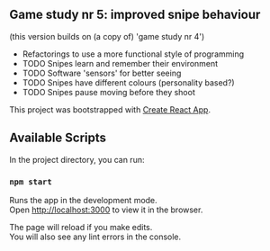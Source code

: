 
## Game study nr 5: improved snipe behaviour ##

(this version builds on (a copy of) 'game study nr 4')
 - Refactorings to use a more functional style of programming
 - TODO Snipes learn and remember their environment
 - TODO Software 'sensors' for better seeing
 - TODO Snipes have different colours (personality based?)
 - TODO Snipes pause moving before they shoot 

This project was bootstrapped with [Create React App](https://github.com/facebook/create-react-app).

## Available Scripts

In the project directory, you can run:

### `npm start`

Runs the app in the development mode.<br>
Open [http://localhost:3000](http://localhost:3000) to view it in the browser.

The page will reload if you make edits.<br>
You will also see any lint errors in the console.

